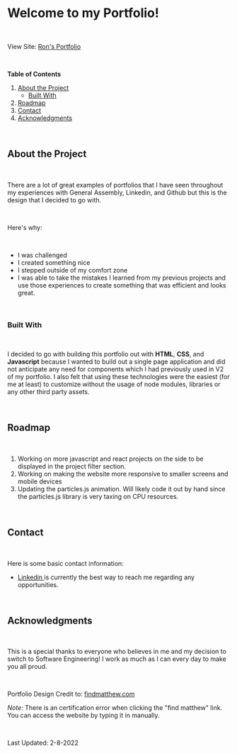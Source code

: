 # Welcome to my Portfolio!

<br>

View Site:  [Ron's Portfolio](https://ronbp95.github.io/port3.0/index.html)

<br>

**Table of Contents**

1. <a href="#about"> About the Project </a>
    - <a href="#built"> Built With</a>
2. <a href="#roadmap"> Roadmap </a>
3. <a href="#contact"> Contact </a>
4. <a href="#acknowledgments"> Acknowledgments </a>



<div id="about"></div>

<br>

## **About the Project**

<br>

There are a lot of great examples of portfolios that I have seen throughout my experiences with General Assembly, Linkedin, and Github but this is the design that I decided to go with.

<br>

Here's why:

<br>

- I was challenged
- I created something nice
- I stepped outside of my comfort zone
- I was able to take the mistakes I learned from my previous projects and use those experiences to create something that was efficient and looks great.

<br>

<div id="built"> </div>

### **Built With**

<br>

I decided to go with building this portfolio out with **HTML**, **CSS**, and **Javascript** because I wanted to build out a single page application and did not anticipate any need for components which I had previously used in V2 of my portfolio. I also felt that using these technologies were the easiest (for me at least) to customize without the usage of node modules, libraries or any other third party assets. 

<br>

<div id="roadmap"> </div>

## **Roadmap**

<br>

1. Working on more javascript and react projects on the side to be displayed in the project filter section.
2. Working on making the website more responsive to smaller screens and mobile devices
3. Updating the particles.js animation. Will likely code it out by hand since the particles.js library is very taxing on CPU resources.

<br>

<div id="contact"> </div>

## **Contact**

<br>

Here is some basic contact information:
- <a href="https://www.linkedin.com/in/ron-magpantay/"> Linkedin </a> is currently the best way to reach me regarding any opportunities. 

<br>

<div id="acknowledgements"> </div>

## **Acknowledgments**

<br>

This is a special thanks to everyone who believes in me and my decision to switch to Software Engineering! I work as much as I can every day to make you all proud.

<br>

Portfolio Design Credit to: <a href="https://findmatthew.com"> findmatthew.com </a>


*Note:* There is an certification error when clicking the "find matthew" link. You can access the website by typing it in manually.

<br>

Last Updated: 2-8-2022 









